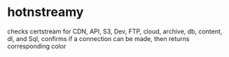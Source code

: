 # hotnstreamy
checks certstream for CDN, API, S3, Dev, FTP, cloud, archive, db, content, dl, and Sql, confirms if a connection can be made, then returns corresponding color
